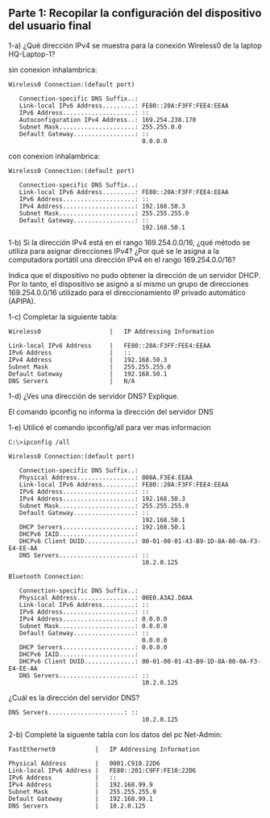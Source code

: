 ## Parte 1: Recopilar la configuración del dispositivo del usuario final

1-a) ¿Qué dirección IPv4 se muestra para la conexión Wireless0 de la laptop HQ-Laptop-1?

sin conexion inhalambrica:

    Wireless0 Connection:(default port)
    
       Connection-specific DNS Suffix..: 
       Link-local IPv6 Address.........: FE80::20A:F3FF:FEE4:EEAA
       IPv6 Address....................: ::
       Autoconfiguration IPv4 Address..: 169.254.238.170
       Subnet Mask.....................: 255.255.0.0
       Default Gateway.................: ::
                                         0.0.0.0
    
con conexion inhalambrica:

    Wireless0 Connection:(default port)
    
       Connection-specific DNS Suffix..: 
       Link-local IPv6 Address.........: FE80::20A:F3FF:FEE4:EEAA
       IPv6 Address....................: ::
       IPv4 Address....................: 192.168.50.3
       Subnet Mask.....................: 255.255.255.0
       Default Gateway.................: ::
                                         192.168.50.1

1-b) Si la dirección IPv4 está en el rango 169.254.0.0/16, ¿qué método se utiliza para asignar direcciones IPv4?
¿Por qué se le asigna a la computadora portátil una dirección IPv4 en el rango 169.254.0.0/16?

Indica que el dispositivo no pudo obtener la dirección de un servidor DHCP. Por lo tanto, el dispositivo 
se asignó a sí mismo un grupo de direcciones 169.254.0.0/16 utilizado para el direccionamiento IP privado 
automático (APIPA).

1-c) Completar la siguiente tabla:

    Wireless0                   |   IP Addressing Information
    
    Link-local IPv6 Address     |   FE80::20A:F3FF:FEE4:EEAA
    IPv6 Address                |   ::
    IPv4 Address                |   192.168.50.3
    Subnet Mask                 |   255.255.255.0
    Default Gateway             |   192.168.50.1
    DNS Servers                 |   N/A

1-d) ¿Ves una dirección de servidor DNS? Explique.

El comando ipconfig no informa la dirección del servidor DNS

1-e) Utilicé el comando ipconfig/all para ver mas informacion

    C:\>ipconfig /all
    
    Wireless0 Connection:(default port)
    
       Connection-specific DNS Suffix..: 
       Physical Address................: 000A.F3E4.EEAA
       Link-local IPv6 Address.........: FE80::20A:F3FF:FEE4:EEAA
       IPv6 Address....................: ::
       IPv4 Address....................: 192.168.50.3
       Subnet Mask.....................: 255.255.255.0
       Default Gateway.................: ::
                                         192.168.50.1
       DHCP Servers....................: 192.168.50.1
       DHCPv6 IAID.....................: 
       DHCPv6 Client DUID..............: 00-01-00-01-43-B9-1D-8A-00-0A-F3-E4-EE-AA
       DNS Servers.....................: ::
                                         10.2.0.125
    
    Bluetooth Connection:
    
       Connection-specific DNS Suffix..: 
       Physical Address................: 00E0.A3A2.D8AA
       Link-local IPv6 Address.........: ::
       IPv6 Address....................: ::
       IPv4 Address....................: 0.0.0.0
       Subnet Mask.....................: 0.0.0.0
       Default Gateway.................: ::
                                         0.0.0.0
       DHCP Servers....................: 0.0.0.0
       DHCPv6 IAID.....................: 
       DHCPv6 Client DUID..............: 00-01-00-01-43-B9-1D-8A-00-0A-F3-E4-EE-AA
       DNS Servers.....................: ::
                                         10.2.0.125

¿Cuál es la dirección del servidor DNS? 

    DNS Servers.....................: ::
                                         10.2.0.125
    

2-b) Completé la siguente tabla con los datos del pc Net-Admin:

    FastEthernet0           |   IP Addressing Information
    
    Physical Address        |   0001.C910.22D6
    Link-local IPv6 Address |   FE80::201:C9FF:FE10:22D6
    IPv6 Address            |   ::
    IPv4 Address            |   192.168.99.9
    Subnet Mask             |   255.255.255.0
    Default Gateway         |   192.168.99.1
    DNS Servers             |   10.2.0.125


